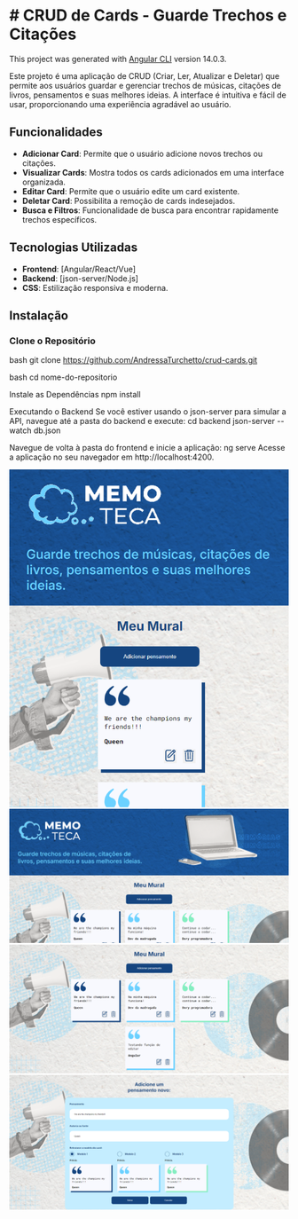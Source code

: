 # # CRUD de Cards - Guarde Trechos e Citações

This project was generated with [Angular CLI](https://github.com/angular/angular-cli) version 14.0.3.

Este projeto é uma aplicação de CRUD (Criar, Ler, Atualizar e Deletar) que permite aos usuários guardar e gerenciar trechos de músicas, citações de livros, pensamentos e suas melhores ideias. A interface é intuitiva e fácil de usar, proporcionando uma experiência agradável ao usuário.

## Funcionalidades

- **Adicionar Card**: Permite que o usuário adicione novos trechos ou citações.
- **Visualizar Cards**: Mostra todos os cards adicionados em uma interface organizada.
- **Editar Card**: Permite que o usuário edite um card existente.
- **Deletar Card**: Possibilita a remoção de cards indesejados.
- **Busca e Filtros**: Funcionalidade de busca para encontrar rapidamente trechos específicos.

## Tecnologias Utilizadas

- **Frontend**: [Angular/React/Vue]
- **Backend**: [json-server/Node.js]
- **CSS**: Estilização responsiva e moderna.

## Instalação

### Clone o Repositório

bash
git clone https://github.com/AndressaTurchetto/crud-cards.git

bash
cd nome-do-repositorio

Instale as Dependências
npm install

Executando o Backend
Se você estiver usando o json-server para simular a API, navegue até a pasta do backend e execute:
cd backend
json-server --watch db.json

Navegue de volta à pasta do frontend e inicie a aplicação:
ng serve
Acesse a aplicação no seu navegador em http://localhost:4200.


![Demonstração da Aplicação](src/assets/readme/celular.png)
![Demonstração da Aplicação](src/assets/readme/desktop1.png)
![Demonstração da Aplicação](src/assets/readme/desktop2.png)
![Demonstração da Aplicação](src/assets/readme/desktop3.png)